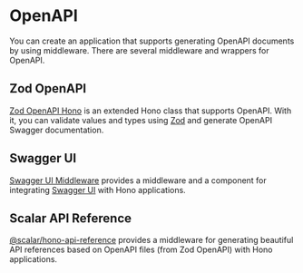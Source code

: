 # OpenAPI

You can create an application that supports generating OpenAPI documents by using middleware.
There are several middleware and wrappers for OpenAPI.

## Zod OpenAPI

[Zod OpenAPI Hono](https://github.com/honojs/middleware/tree/main/packages/zod-openapi) is an extended Hono class that supports OpenAPI.
With it, you can validate values and types using [Zod](https://zod.dev/) and generate OpenAPI Swagger documentation.

## Swagger UI

[Swagger UI Middleware](https://github.com/honojs/middleware/tree/main/packages/swagger-ui) provides a middleware and a component for integrating [Swagger UI](https://swagger.io/docs/open-source-tools/swagger-ui/usage/installation/) with Hono applications.

## Scalar API Reference

[@scalar/hono-api-reference](https://github.com/scalar/scalar/tree/main/packages/hono-api-reference)
provides a middleware for generating beautiful API references based on OpenAPI files (from Zod OpenAPI) with Hono applications.
